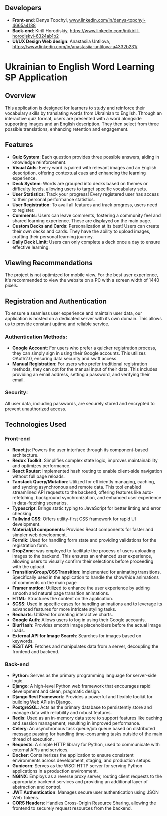 ## Developers

- **Front-end**: Denys Topchyi, www.linkedin.com/in/denys-topchyi-4665a4188
- **Back-end**: Kirill Horodiskiy, https://www.linkedin.com/in/kirill-horodiskyi-6324ab1b2
- **UI/UX Design Web design**: Anastasiia Untilova, https://www.linkedin.com/in/anastasiia-untilova-a4332b231/

# Ukrainian to English Word Learning SP Application

## Overview

This application is designed for learners to study and reinforce their vocabulary skills by translating words from Ukrainian to English. Through an interactive quiz format, users are presented with a word alongside supporting images and an English description. They then select from three possible translations, enhancing retention and engagement.

## Features

- **Quiz System**: Each question provides three possible answers, aiding in knowledge reinforcement.
- **Visual Aids**: Every word is paired with relevant images and an English description, offering contextual cues and enhancing the learning experience.
- **Deck System**: Words are grouped into decks based on themes or difficulty levels, allowing users to target specific vocabulary sets.
- **User Statistics**: Track your progress! Every registered user has access to their personal performance statistics.
- **User Registration**: To avail all features and track progress, users need to register.
- **Comments**: Users can leave comments, fostering a community feel and shared learning experience. These are displayed on the main page.
- **Custom Decks and Cards**: Personalization at its best! Users can create their own decks and cards. They have the ability to upload images, crafting their personal learning journey.
- **Daily Deck Limit**: Users can only complete a deck once a day to ensure effective learning.

## Viewing Recommendations

The project is not optimized for mobile view. For the best user experience, it's recommended to view the website on a PC with a screen width of 1440 pixels.

## Registration and Authentication

To ensure a seamless user experience and maintain user data, our application is hosted on a dedicated server with its own domain. This allows us to provide constant uptime and reliable service.

### Authentication Methods:

- **Google Account**: For users who prefer a quicker registration process, they can simply sign in using their Google accounts. This utilizes OAuth2.0, ensuring data security and swift access.
- **Manual Registration**: For users who prefer traditional registration methods, they can opt for the manual input of their data. This includes providing an email address, setting a password, and verifying their email.

### Security:

All user data, including passwords, are securely stored and encrypted to prevent unauthorized access.

## Technologies Used

### Front-end

- **React.js**: Powers the user interface through its component-based architecture.
- **Redux Toolkit**: Simplifies complex state logic, improves maintainability and optimizes performance.
- **React Router**: Implemented hash routing to enable client-side navigation without full page reloads.
- **Tanstack Query/Mutation**: Utilized for efficiently managing, caching, and syncing asynchronous and remote data. This tool enabled streamlined API requests to the backend, offering features like auto-refetching, background synchronization, and enhanced user experience in data-fetching scenarios.
- **Typescript**: Brings static typing to JavaScript for better linting and error checking.
- **Tailwind CSS**: Offers utility-first CSS framework for rapid UI development.
- **Material/UI components**: Provides React components for faster and simpler web development.
- **Formik**: Used for handling form state and providing validations for the registration form.
- **DropZone**: was employed to facilitate the process of users uploading images to the backend. This ensures an enhanced user experience, allowing users to visually confirm their selections before proceeding with the upload.
- **TransitionGroup/CSSTransition**: Implemented for animating transitions. Specifically used in the application to handle the show/hide animations of comments on the main page
- **Framer motion**: Utilized to enhance the user experience by adding smooth and natural page transition animations.
- **HTML**: Structures the content on the application.
- **SCSS**: Used in specific cases for handling animations and to leverage its advanced features for more intricate styling tasks.
- **Recharts**: Utilized for creating interactive charts.
- **Google Auth**: Allows users to log in using their Google accounts.
- **BlurHash**: Provides smooth image placeholders before the actual image loads.
- **External API for Image Search**: Searches for images based on keywords.
- **REST API**: Fetches and manipulates data from a server, decoupling the frontend and backend.

### Back-end

- **Python**: Serves as the primary programming language for server-side logic.
- **Django**: A high-level Python web framework that encourages rapid development and clean, pragmatic design.
- **Django Rest Framework**: Provides a powerful and flexible toolkit for building Web APIs in Django.
- **PostgreSQL**: Acts as the primary database to persistently store and manage data with reliability and robust features.
- **Redis**: Used as an in-memory data store to support features like caching and session management, resulting in improved performance.
- **Celery**: An asynchronous task queue/job queue based on distributed message passing for handling time-consuming tasks outside of the main thread of execution.
- **Requests**: A simple HTTP library for Python, used to communicate with external APIs and services.
- **Docker**: Containerizes the application to ensure consistent environments across development, staging, and production setups.
- **Gunicorn**: Serves as the WSGI HTTP server for serving Python applications in a production environment.
- **NGINX**: Employs as a reverse proxy server, routing client requests to the appropriate backend services and providing an additional layer of abstraction and control.
- **JWT Authentication**: Manages secure user authentication using JSON Web Tokens.
- **CORS Headers**: Handles Cross-Origin Resource Sharing, allowing the frontend to securely request resources from the backend.

